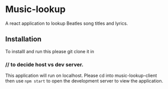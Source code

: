 # Music-lookup

A react application to lookup Beatles song titles and lyrics.

## Installation

To installl and run this please git clone it in

### // to decide host vs dev server.

This application will run on localhost.
Please cd into music-lookup-client then use `npm start` to open the development server to view the application.
